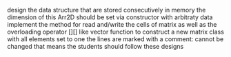 design the data structure that are stored consecutively in memory
the dimension of this Arr2D should be set via constructor with arbitraty data
implement the method for read and/write the cells of matrix as well as the  overloading operator [][] like vector
function to construct a new matrix class with all elements set to one 
the lines are marked with a comment: cannot be changed that means 
the students should follow these designs
